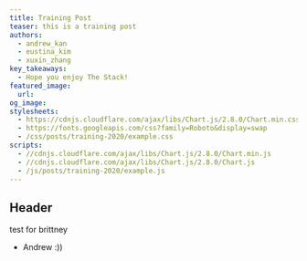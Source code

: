 ```yaml
---
title: Training Post
teaser: this is a training post
authors:
  - andrew_kan
  - eustina_kim
  - xuxin_zhang
key_takeaways:
  - Hope you enjoy The Stack!
featured_image:
  url:
og_image:
stylesheets:
  - https://cdnjs.cloudflare.com/ajax/libs/Chart.js/2.8.0/Chart.min.css
  - https://fonts.googleapis.com/css?family=Roboto&display=swap
  - /css/posts/training-2020/example.css
scripts:
  - //cdnjs.cloudflare.com/ajax/libs/Chart.js/2.8.0/Chart.min.js
  - //cdnjs.cloudflare.com/ajax/libs/Chart.js/2.8.0/Chart.js
  - /js/posts/training-2020/example.js
---
```


## Header

test for brittney

- Andrew :))

<div>
    <canvas id="line-chart" width="800" height="450"></canvas>
</div>
